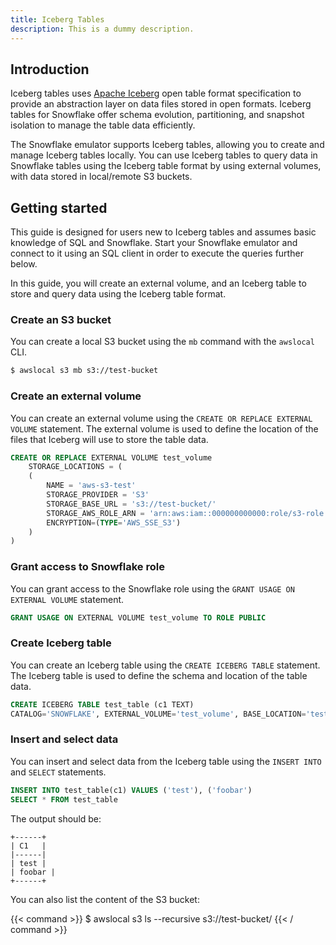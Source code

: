 ```yaml
---
title: Iceberg Tables
description: This is a dummy description.
---
```




## Introduction

Iceberg tables uses [Apache Iceberg](https://iceberg.apache.org/) open table format specification to provide an abstraction layer on data files stored in open formats. Iceberg tables for Snowflake offer schema evolution, partitioning, and snapshot isolation to manage the table data efficiently.

The Snowflake emulator supports Iceberg tables, allowing you to create and manage Iceberg tables locally. You can use Iceberg tables to query data in Snowflake tables using the Iceberg table format by using external volumes, with data stored in local/remote S3 buckets.

## Getting started

This guide is designed for users new to Iceberg tables and assumes basic knowledge of SQL and Snowflake. Start your Snowflake emulator and connect to it using an SQL client in order to execute the queries further below.

In this guide, you will create an external volume, and an Iceberg table to store and query data using the Iceberg table format.

### Create an S3 bucket

You can create a local S3 bucket using the `mb` command with the `awslocal` CLI.

```bash
$ awslocal s3 mb s3://test-bucket
```

### Create an external volume

You can create an external volume using the `CREATE OR REPLACE EXTERNAL VOLUME` statement. The external volume is used to define the location of the files that Iceberg will use to store the table data.

```sql
CREATE OR REPLACE EXTERNAL VOLUME test_volume
    STORAGE_LOCATIONS = (
    (
        NAME = 'aws-s3-test'
        STORAGE_PROVIDER = 'S3'
        STORAGE_BASE_URL = 's3://test-bucket/'
        STORAGE_AWS_ROLE_ARN = 'arn:aws:iam::000000000000:role/s3-role'
        ENCRYPTION=(TYPE='AWS_SSE_S3')
    )
)
```

### Grant access to Snowflake role

You can grant access to the Snowflake role using the `GRANT USAGE ON EXTERNAL VOLUME` statement.

```sql
GRANT USAGE ON EXTERNAL VOLUME test_volume TO ROLE PUBLIC
```

### Create Iceberg table

You can create an Iceberg table using the `CREATE ICEBERG TABLE` statement. The Iceberg table is used to define the schema and location of the table data.

```sql
CREATE ICEBERG TABLE test_table (c1 TEXT)
CATALOG='SNOWFLAKE', EXTERNAL_VOLUME='test_volume', BASE_LOCATION='test'
```

### Insert and select data

You can insert and select data from the Iceberg table using the `INSERT INTO` and `SELECT` statements.

```sql
INSERT INTO test_table(c1) VALUES ('test'), ('foobar')
SELECT * FROM test_table
```

The output should be:

```plaintext
+------+
| C1   |
|------|
| test |
| foobar |
+------+
```

You can also list the content of the S3 bucket:

{{< command >}}
$ awslocal s3 ls --recursive s3://test-bucket/
{{< / command >}}